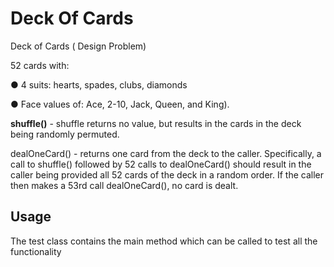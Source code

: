 # Deck Of Cards

Deck of Cards ( Design Problem)

52 cards with:

● 4 suits: hearts​, spades​, clubs​, diamonds

● Face values of: Ace​, 2-10​, Jack​, Queen​, and King​).



**shuffle()**​ - shuffle returns no value, but results in the cards in the deck being randomly
permuted.

dealOneCard()​ - returns one card from the deck to the caller. Specifically, a call to
shuffle() followed by 52 calls to dealOneCard() should result in the caller being provided
all 52 cards of the deck in a random order. If the caller then makes a 53rd call
dealOneCard(), no card is dealt.

## Usage
The test class contains the main method which can be called to test all the functionality

